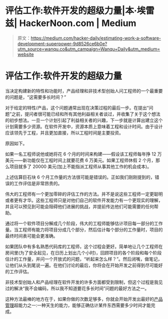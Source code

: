 # 评估工作:软件开发的超级力量|本·埃雷兹| HackerNoon.com | Medium

> 原文：<https://medium.com/hacker-daily/estimating-work-a-software-development-superpower-9d8526ce6b0e?utm_source=wanqu.co&utm_campaign=Wanqu+Daily&utm_medium=website>

# 评估工作:软件开发的超级力量



当决定构建新的特性和功能时，产品经理和非技术型创始人问工程师的一个最重要的问题是，“这需要多长时间？”

对于给定的特性/产品，这个问题通常出现在决策过程的最后一步。在提出“问题”之前，提问者很可能已经和所有其他利益相关者谈过，并收集了关于这个想法的初步想法。一旦一个计划引起了利益相关者的兴趣，下一步就是计算出建立这个计划需要多少资源。在软件开发中，资源本质上意味着工程和设计时间。由于设计应该领先于工程，并且更加直接，所以工程时间是主要投资。

原因如下。

如果一名工程师说他或她将花 6 个月的时间来构建——假设该工程师每年挣 12 万美元——新功能仅在工程时间上就要花费 6 万美元。如果工程师休假 2 个月，那么项目就多了 20000 美元(加上不能指派工程师从事其他工作的机会成本)。

上述估算巨石块 6 个月工作量的方法很可能是错误的。正如我们刚刚提到的，错误的工作评估是非常昂贵的。

伟大的工程师有一个更加零碎的评估工作的方法。并不是说这些工程师一定更聪明或者更有才华。这些工程师只是对他们自己的软件开发能力有一个更现实的理解，并且可以预见到可能会阻碍他们进展的挑战，并提前传达他们可能需要的任何帮助。

通过将一个软件项目分解成几个阶段，伟大的工程师能够估计项目每一部分的工作量。当工程师有能力将项目分成几个部分，然后估计每个部分的工作量时，项目的最终时间表可能会更准确。

如果团队中有多名熟悉代码库的工程师，这个过程会更好。简单地让几个工程师在房间里(为了安全起见，在日历上划出几个小时)，回顾项目的各个阶段和每个阶段估计的工作量，并问一个开放式的问题，“听起来怎么样？”。然后闭嘴，做笔记，让他们从头到尾说一遍。在他们讨论的最后，你将会在开始开发之前得到尽可能好的工作评估。

非技术型创始人和产品经理在软件开发的许多方面都受到限制，但这个过程是我见过的解决“我不会编码，所以我不知道要花多长时间”问题的最好方法之一。

这种方法最棒的地方在于，如果你做的次数足够多，你就会开始开发出最好的[产品管理](https://hackernoon.com/tagged/product-management)超能力之一:一种天生的能力，能够正确估计某件东西需要多少时间才能完成。

